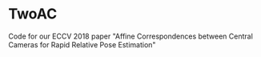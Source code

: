 # TwoAC
Code for our ECCV 2018 paper "Affine Correspondences between Central Cameras for Rapid Relative Pose Estimation"
